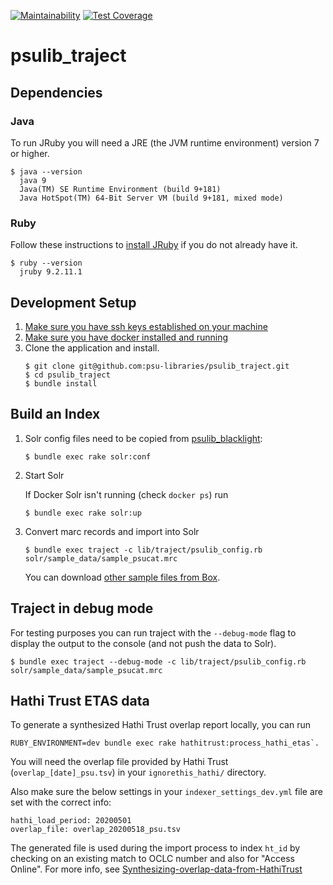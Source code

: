 [![Maintainability](https://api.codeclimate.com/v1/badges/f877d0681e38deb0f3c8/maintainability)](https://codeclimate.com/github/psu-libraries/psulib_traject/maintainability)
[![Test Coverage](https://api.codeclimate.com/v1/badges/f877d0681e38deb0f3c8/test_coverage)](https://codeclimate.com/github/psu-libraries/psulib_traject/test_coverage)

# psulib_traject

## Dependencies

### Java
To run JRuby you will need a JRE (the JVM runtime environment) version 7 or higher.
```
$ java --version
  java 9
  Java(TM) SE Runtime Environment (build 9+181)
  Java HotSpot(TM) 64-Bit Server VM (build 9+181, mixed mode)
```

### Ruby
Follow these instructions to [install JRuby](https://github.com/psu-libraries/psulib_traject/wiki/Install-JRuby) if you do not already have it.
```
$ ruby --version
  jruby 9.2.11.1
```

## Development Setup

1.  [Make sure you have ssh keys established on your machine](https://help.github.com/articles/generating-a-new-ssh-key-and-adding-it-to-the-ssh-agent/#generating-a-new-ssh-key)
1.  [Make sure you have docker installed and running](https://docs.docker.com/install/)
1.  Clone the application and install.
    ``` 
    $ git clone git@github.com:psu-libraries/psulib_traject.git
    $ cd psulib_traject
    $ bundle install
    ```
   
## Build an Index

1. Solr config files need to be copied from [psulib_blacklight](https://github.com/psu-libraries/psulib_blacklight/tree/master/solr/conf):
    
    ```
    $ bundle exec rake solr:conf
    ```
   
1. Start Solr

    If Docker Solr isn't running (check `docker ps`) run

    ```
    $ bundle exec rake solr:up
    ```
    
1. Convert marc records and import into Solr

   ```
   $ bundle exec traject -c lib/traject/psulib_config.rb solr/sample_data/sample_psucat.mrc 
   ```
   
   You can download [other sample files from Box](https://psu.app.box.com/folder/53004724072).
   
## Traject in debug mode

For testing purposes you can run traject with the `--debug-mode` flag to
display the output to the console (and not push the data to Solr).

```
$ bundle exec traject --debug-mode -c lib/traject/psulib_config.rb solr/sample_data/sample_psucat.mrc
```

## Hathi Trust ETAS data

To generate a synthesized Hathi Trust overlap report locally, you can run 

```
RUBY_ENVIRONMENT=dev bundle exec rake hathitrust:process_hathi_etas`.
```

You will need the overlap file provided by Hathi Trust (`overlap_[date]_psu.tsv`) in your `ignorethis_hathi/` directory.

Also make sure the below settings in your `indexer_settings_dev.yml` file are set with the correct info:


```
hathi_load_period: 20200501
overlap_file: overlap_20200518_psu.tsv
```

The generated file is used during the import process to index `ht_id` by checking 
on an existing match to OCLC number and also for "Access Online". For more info, see
[Synthesizing-overlap-data-from-HathiTrust](https://github.com/psu-libraries/psulib_blacklight/wiki/Synthesizing-overlap-data-from-HathiTrust)
